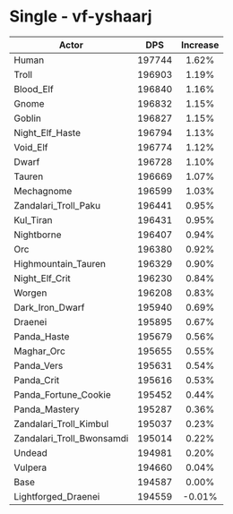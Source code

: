 # Single - vf-yshaarj
| Actor | DPS | Increase |
|---|:---:|:---:|
|Human|197744|1.62%|
|Troll|196903|1.19%|
|Blood_Elf|196840|1.16%|
|Gnome|196832|1.15%|
|Goblin|196827|1.15%|
|Night_Elf_Haste|196794|1.13%|
|Void_Elf|196774|1.12%|
|Dwarf|196728|1.10%|
|Tauren|196669|1.07%|
|Mechagnome|196599|1.03%|
|Zandalari_Troll_Paku|196441|0.95%|
|Kul_Tiran|196431|0.95%|
|Nightborne|196407|0.94%|
|Orc|196380|0.92%|
|Highmountain_Tauren|196329|0.90%|
|Night_Elf_Crit|196230|0.84%|
|Worgen|196208|0.83%|
|Dark_Iron_Dwarf|195940|0.69%|
|Draenei|195895|0.67%|
|Panda_Haste|195679|0.56%|
|Maghar_Orc|195655|0.55%|
|Panda_Vers|195631|0.54%|
|Panda_Crit|195616|0.53%|
|Panda_Fortune_Cookie|195452|0.44%|
|Panda_Mastery|195287|0.36%|
|Zandalari_Troll_Kimbul|195037|0.23%|
|Zandalari_Troll_Bwonsamdi|195014|0.22%|
|Undead|194981|0.20%|
|Vulpera|194660|0.04%|
|Base|194587|0.00%|
|Lightforged_Draenei|194559|-0.01%|
